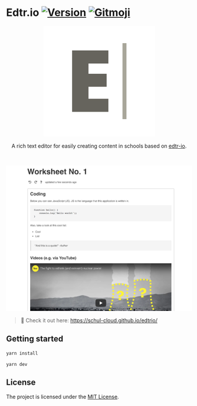 # Edtr.io [![Version](https://img.shields.io/badge/version-2.2.0-black.svg?style=flat-square)](https://github.com/schul-cloud/edtrio/releases) [![Gitmoji](https://img.shields.io/badge/gitmoji-%20😜%20😍-FFDD67.svg?style=flat-square)](https://gitmoji.carloscuesta.me)

<p align="center">
  <a href="#"><img src="./public/logo.png" /></a>
</p>

<p align="center">
  A rich text editor for easily creating content in schools based on <a href="https://github.com/edtr-io/edtr-io">edtr-io</a>.
</p>
<br/>

![Screenshot of Edtr.io in action](screenshot.png "Edtr.io in action")

> :rotating_light: Check it out here: https://schul-cloud.github.io/edtrio/

## Getting started

```shell
yarn install
```

```shell
yarn dev
```

## License

The project is licensed under the [MIT License](LICENSE).
